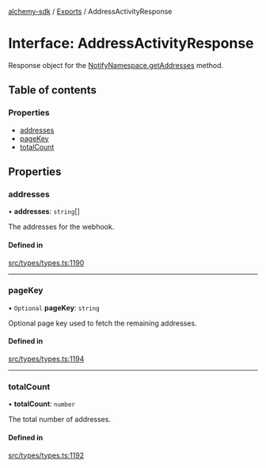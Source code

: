 [alchemy-sdk](../README.md) / [Exports](../modules.md) / AddressActivityResponse

# Interface: AddressActivityResponse

Response object for the [NotifyNamespace.getAddresses](../classes/NotifyNamespace.md#getaddresses) method.

## Table of contents

### Properties

- [addresses](AddressActivityResponse.md#addresses)
- [pageKey](AddressActivityResponse.md#pagekey)
- [totalCount](AddressActivityResponse.md#totalcount)

## Properties

### addresses

• **addresses**: `string`[]

The addresses for the webhook.

#### Defined in

[src/types/types.ts:1190](https://github.com/alchemyplatform/alchemy-sdk-js/blob/44aa50c/src/types/types.ts#L1190)

___

### pageKey

• `Optional` **pageKey**: `string`

Optional page key used to fetch the remaining addresses.

#### Defined in

[src/types/types.ts:1194](https://github.com/alchemyplatform/alchemy-sdk-js/blob/44aa50c/src/types/types.ts#L1194)

___

### totalCount

• **totalCount**: `number`

The total number of addresses.

#### Defined in

[src/types/types.ts:1192](https://github.com/alchemyplatform/alchemy-sdk-js/blob/44aa50c/src/types/types.ts#L1192)
